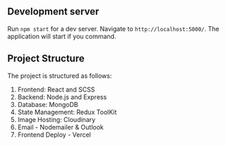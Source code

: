 ## Development server

Run `npm start` for a dev server. Navigate to `http://localhost:5000/`. The application will start if you command.

Project Structure
----------------
The project is structured as follows:

1. Frontend: React and SCSS
2. Backend: Node.js and Express
3. Database: MongoDB
4. State Management: Redux ToolKit
5. Image Hosting: Cloudinary
6. Email - Nodemailer & Outlook
6. Frontend Deploy - Vercel